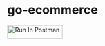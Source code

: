 # go-ecommerce

[<img src="https://run.pstmn.io/button.svg" alt="Run In Postman" style="width: 128px; height: 32px;">](https://app.getpostman.com/run-collection/17952995-68a8e3b7-afad-4d89-846c-8a91fc2efa85?action=collection%2Ffork&source=rip_markdown&collection-url=entityId%3D17952995-68a8e3b7-afad-4d89-846c-8a91fc2efa85%26entityType%3Dcollection%26workspaceId%3D37f6b86d-5cd2-478c-9d2a-2bb04c11afda)
